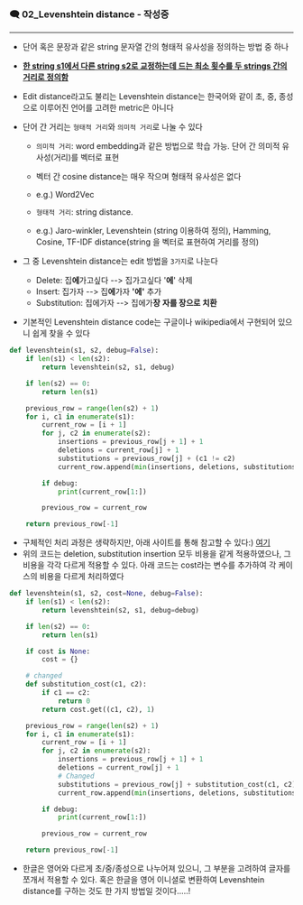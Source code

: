 ### 🗨 02_Levenshtein distance - 작성중

---

- 단어 혹은 문장과 같은 string 문자열 간의 형태적 유사성을 정의하는 방법 중 하나
- <u>**한 string s1에서 다른 string s2로 교정하는데 드는 최소 횟수를 두 strings 간의 거리로 정의함**</u>
- Edit distance라고도 불리는 Levenshtein distance는 한국어와 같이 초, 중, 종성으로 이루어진 언어를 고려한 metric은 아니다
- 단어 간 거리는 `형태적 거리`와 `의미적 거리`로 나눌 수 있다

  - `의미적 거리`: word embedding과 같은 방법으로 학습 가능. 단어 간 의미적 유사성(거리)를 벡터로 표현
  - 벡터 간 cosine distance는 매우 작으며 형태적 유사성은 없다
  - e.g.) Word2Vec

  - `형태적 거리`: string distance.
  - e.g.) Jaro-winkler, Levenshtein (string 이용하여 정의), Hamming, Cosine, TF-IDF distance(string 을 벡터로 표현하여 거리를 정의)

- 그 중 Levenshtein distance는 edit 방법을 `3가지`로 나눈다

  - Delete: 집**에**가고싶다 --> 집가고싶다 '**에**' 삭제
  - Insert: 집가자 --> 집**에**가자 **'에'** 추가
  - Substitution: 집에가자 --> 집에가**장** **자를 장으로 치환**

- 기본적인 Levenshtein distance code는 구글이나 wikipedia에서 구현되어 있으니 쉽게 찾을 수 있다



``` python
def levenshtein(s1, s2, debug=False):
    if len(s1) < len(s2):
        return levenshtein(s2, s1, debug)

    if len(s2) == 0:
        return len(s1)

    previous_row = range(len(s2) + 1)
    for i, c1 in enumerate(s1):
        current_row = [i + 1]
        for j, c2 in enumerate(s2):
            insertions = previous_row[j + 1] + 1
            deletions = current_row[j] + 1
            substitutions = previous_row[j] + (c1 != c2)
            current_row.append(min(insertions, deletions, substitutions))

        if debug:
            print(current_row[1:])

        previous_row = current_row

    return previous_row[-1]
```



- 구체적인 처리 과정은 생략하지만, 아래 사이트를 통해 참고할 수 있다:)  [여기](https://lovit.github.io/nlp/2018/08/28/levenshtein_hangle/)
- 위의 코드는 deletion, substitution insertion 모두 비용을 같게 적용하였으나, 그 비용을 각각 다르게 적용할 수 있다. 아래 코드는 cost라는 변수를 추가하여 각 케이스의 비용을 다르게 처리하였다



``` python
def levenshtein(s1, s2, cost=None, debug=False):
    if len(s1) < len(s2):
        return levenshtein(s2, s1, debug=debug)

    if len(s2) == 0:
        return len(s1)

    if cost is None:
        cost = {}

    # changed
    def substitution_cost(c1, c2):
        if c1 == c2:
            return 0
        return cost.get((c1, c2), 1)

    previous_row = range(len(s2) + 1)
    for i, c1 in enumerate(s1):
        current_row = [i + 1]
        for j, c2 in enumerate(s2):
            insertions = previous_row[j + 1] + 1
            deletions = current_row[j] + 1
            # Changed
            substitutions = previous_row[j] + substitution_cost(c1, c2)
            current_row.append(min(insertions, deletions, substitutions))

        if debug:
            print(current_row[1:])

        previous_row = current_row

    return previous_row[-1]
```



- 한글은 영어와 다르게 초/중/종성으로 나누어져 있으니,  그 부분을 고려하여 글자를 쪼개서 적용할 수 있다. 혹은 한글을 영어 이니셜로 변환하여 Levenshtein distance를 구하는 것도 한 가지 방법일 것이다.....!